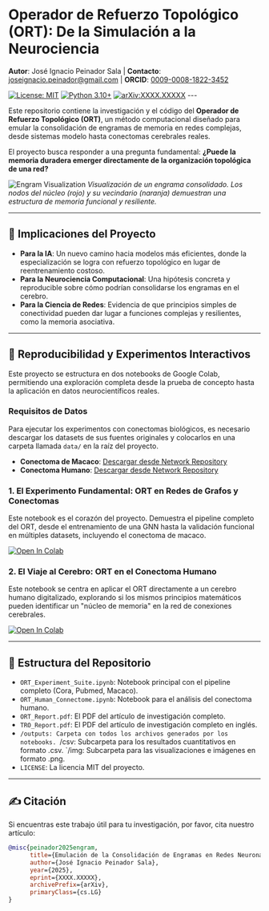 # Operador de Refuerzo Topológico (ORT): De la Simulación a la Neurociencia

**Autor**: José Ignacio Peinador Sala | **Contacto**: [joseignacio.peinador@gmail.com](mailto:joseignacio.peinador@gmail.com) | **ORCID**: [0009-0008-1822-3452](https://orcid.org/0009-0008-1822-3452)

[![License: MIT](https://img.shields.io/badge/License-MIT-yellow.svg)](https://opensource.org/licenses/MIT)
[![Python 3.10+](https://img.shields.io/badge/python-3.10+-blue.svg)](https://www.python.org/downloads/)
[![arXiv:XXXX.XXXXX](https://img.shields.io/badge/arXiv-XXXX.XXXXX-b31b1b.svg)](https://arxiv.org/abs/XXXX.XXXXX) ---

Este repositorio contiene la investigación y el código del **Operador de Refuerzo Topológico (ORT)**, un método computacional diseñado para emular la consolidación de engramas de memoria en redes complejas, desde sistemas modelo hasta conectomas cerebrales reales.

El proyecto busca responder a una pregunta fundamental: **¿Puede la memoria duradera emerger directamente de la organización topológica de una red?**

![Engram Visualization](https://i.imgur.com/TuImagen.png)
*Visualización de un engrama consolidado. Los nodos del núcleo (rojo) y su vecindario (naranja) demuestran una estructura de memoria funcional y resiliente.*

---

## 🎯 Implicaciones del Proyecto

* **Para la IA**: Un nuevo camino hacia modelos más eficientes, donde la especialización se logra con refuerzo topológico en lugar de reentrenamiento costoso.
* **Para la Neurociencia Computacional**: Una hipótesis concreta y reproducible sobre cómo podrían consolidarse los engramas en el cerebro.
* **Para la Ciencia de Redes**: Evidencia de que principios simples de conectividad pueden dar lugar a funciones complejas y resilientes, como la memoria asociativa.

---

## 🔬 Reproducibilidad y Experimentos Interactivos

Este proyecto se estructura en dos notebooks de Google Colab, permitiendo una exploración completa desde la prueba de concepto hasta la aplicación en datos neurocientíficos reales.

### **Requisitos de Datos**

Para ejecutar los experimentos con conectomas biológicos, es necesario descargar los datasets de sus fuentes originales y colocarlos en una carpeta llamada `data/` en la raíz del proyecto.

* **Conectoma de Macaco**: [Descargar desde Network Repository](https://networkrepository.com/bn-macaque-rhesus-cerebral-cortex-1.php)
* **Conectoma Humano**: [Descargar desde Network Repository](https://networkrepository.com/bn-human-BNU-1-0025890-session-1.php)

### **1. El Experimento Fundamental: ORT en Redes de Grafos y Conectomas**

Este notebook es el corazón del proyecto. Demuestra el pipeline completo del ORT, desde el entrenamiento de una GNN hasta la validación funcional en múltiples datasets, incluyendo el conectoma de macaco.

[![Open In Colab](https://colab.research.google.com/assets/colab-badge.svg)](ENLACE_A_TU_COLAB_ORT.ipynb)

### **2. El Viaje al Cerebro: ORT en el Conectoma Humano**

Este notebook se centra en aplicar el ORT directamente a un cerebro humano digitalizado, explorando si los mismos principios matemáticos pueden identificar un "núcleo de memoria" en la red de conexiones cerebrales.

[![Open In Colab](https://colab.research.google.com/assets/colab-badge.svg)](ENLACE_A_TU_COLAB_ORT_HUMAN.ipynb)

---

## 📂 Estructura del Repositorio

* `ORT_Experiment_Suite.ipynb`: Notebook principal con el pipeline completo (Cora, Pubmed, Macaco).
* `ORT_Human_Connectome.ipynb`: Notebook para el análisis del conectoma humano.
* `ORT_Report.pdf`: El PDF del artículo de investigación completo.
* `TRO_Report.pdf`: El PDF del artículo de investigación completo en inglés.
* `/outputs: Carpeta con todos los archivos generados por los notebooks.
   `/csv: Subcarpeta para los resultados cuantitativos en formato .csv.
   `/img: Subcarpeta para las visualizaciones e imágenes en formato .png.
* `LICENSE`: La licencia MIT del proyecto.

---

## ✍️ Citación

Si encuentras este trabajo útil para tu investigación, por favor, cita nuestro artículo:

```bibtex
@misc{peinador2025engram,
      title={Emulación de la Consolidación de Engramas en Redes Neuronales mediante un Operador de Refuerzo Topológico}, 
      author={José Ignacio Peinador Sala},
      year={2025},
      eprint={XXXX.XXXXX},
      archivePrefix={arXiv},
      primaryClass={cs.LG}
}
```
